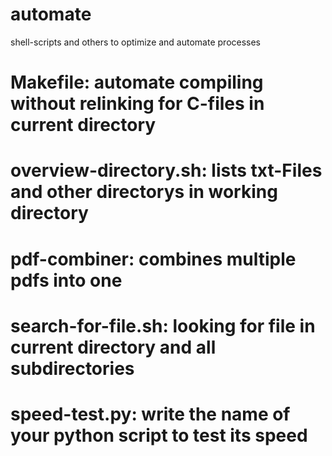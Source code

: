 # automate
shell-scripts and others to optimize and automate processes

# Makefile: automate compiling without relinking for C-files in current directory

# overview-directory.sh: lists txt-Files and other directorys in working directory 

# pdf-combiner: combines multiple pdfs into one

# search-for-file.sh: looking for file in current directory and all subdirectories

# speed-test.py: write the name of your python script to test its speed


